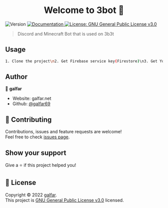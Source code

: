 <h1 align="center">Welcome to 3bot 👋</h1>
<p>
  <img alt="Version" src="https://img.shields.io/badge/version-1.0.0-blue.svg?cacheSeconds=2592000" />
  <a href="https://github.com/galfar69/3bot/wiki" target="_blank">
    <img alt="Documentation" src="https://img.shields.io/badge/documentation-yes-brightgreen.svg" />
  </a>
  <a href="https://choosealicense.com/licenses/gpl-3.0/" target="_blank">
    <img alt="License: GNU General Public License v3.0" src="https://img.shields.io/badge/License-GNU General Public License v3.0-yellow.svg" />
  </a>
</p>

> Discord and Minecraft Bot that is used on 3b3t

## Usage

```sh
1. Clone the project\n2. Get Firebase service key(Firestore)\n3. Get Your Mc Creditentials
```

## Author

👤 **galfar**

* Website: galfar.net
* Github: [@galfar69](https://github.com/galfar69)

## 🤝 Contributing

Contributions, issues and feature requests are welcome!<br />Feel free to check [issues page](https://github.com/galfar69/3bot/issues). 

## Show your support

Give a ⭐️ if this project helped you!

## 📝 License

Copyright © 2022 [galfar](https://github.com/galfar69).<br />
This project is [GNU General Public License v3.0](https://choosealicense.com/licenses/gpl-3.0/) licensed.
